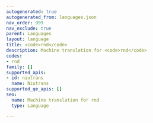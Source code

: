 ```yaml
---
autogenerated: true
autogenerated_from: languages.json
nav_order: 999
nav_exclude: true
parent: Languages
layout: language
title: <code>rnd</code>
description: Machine translation for <code>rnd</code>
codes:
- rnd
family: []
supported_apis:
- id: niutrans
  name: Niutrans
supported_qe_apis: []
seo:
  name: Machine translation for rnd
  type: Language

---
```


